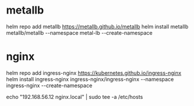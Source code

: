 # metallb
helm repo add metallb https://metallb.github.io/metallb
helm install metallb metallb/metallb --namespace metal-lb --create-namespace

# nginx
helm repo add ingress-nginx https://kubernetes.github.io/ingress-nginx
helm install ingress-nginx ingress-nginx/ingress-nginx --namespace ingress-nginx --create-namespace


echo "192.168.56.12 nginx.local" | sudo tee -a /etc/hosts